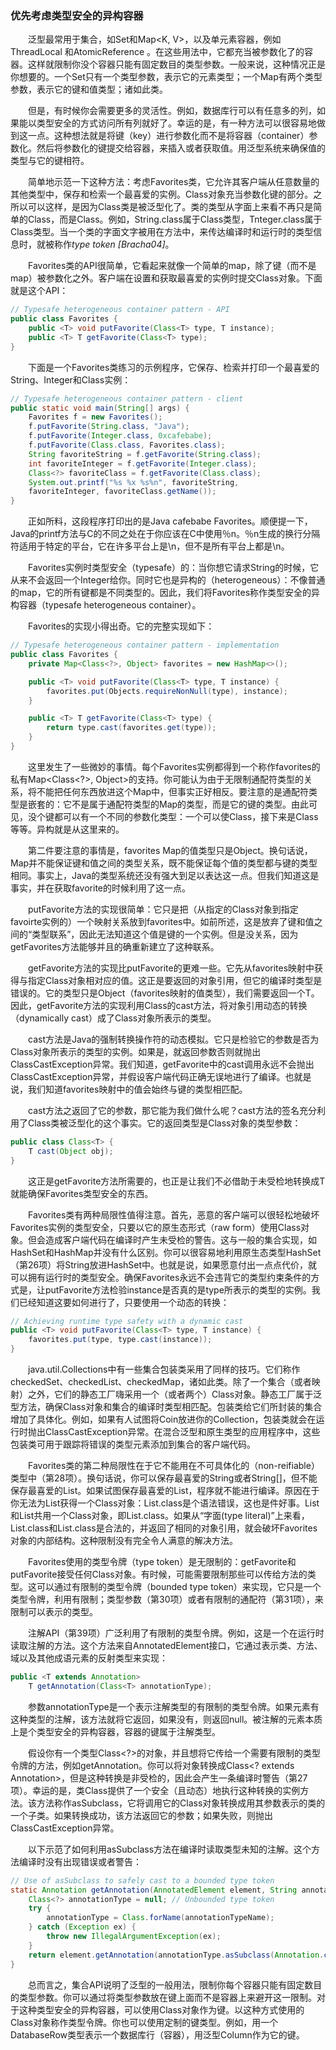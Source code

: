 ### 优先考虑类型安全的异构容器

&emsp;&emsp;泛型最常用于集合，如Set<E>和Map<K, V>，以及单元素容器，例如ThreadLocal <T>和AtomicReference <T>。在这些用法中，它都充当被参数化了的容器。这样就限制你没个容器只能有固定数目的类型参数。一般来说，这种情况正是你想要的。一个Set只有一个类型参数，表示它的元素类型；一个Map有两个类型参数，表示它的键和值类型；诸如此类。

&emsp;&emsp;但是，有时候你会需要更多的灵活性。例如，数据库行可以有任意多的列，如果能以类型安全的方式访问所有列就好了。幸运的是，有一种方法可以很容易地做到这一点。这种想法就是将键（key）进行参数化而不是将容器（container）参数化。然后将参数化的键提交给容器，来插入或者获取值。用泛型系统来确保值的类型与它的键相符。

&emsp;&emsp;简单地示范一下这种方法：考虑Favorites类，它允许其客户端从任意数量的其他类型中，保存和检索一个最喜爱的实例。Class对象充当参数化键的部分。之所以可以这样，是因为Class类是被泛型化了。类的类型从字面上来看不再只是简单的Class，而是Class<T>。例如，String.class属于Class<String>类型，Tnteger.class属于Class<Integer>类型。当一个类的字面文字被用在方法中，来传达编译时和运行时的类型信息时，就被称作*type token [Bracha04]*。

&emsp;&emsp;Favorites类的API很简单，它看起来就像一个简单的map，除了键（而不是map）被参数化之外。客户端在设置和获取最喜爱的实例时提交Class对象。下面就是这个API：

```java
// Typesafe heterogeneous container pattern - API
public class Favorites {
    public <T> void putFavorite(Class<T> type, T instance);
    public <T> T getFavorite(Class<T> type);
}
```

&emsp;&emsp;下面是一个Favorites类练习的示例程序，它保存、检索并打印一个最喜爱的String、Integer和Class实例：

```java
// Typesafe heterogeneous container pattern - client
public static void main(String[] args) {
    Favorites f = new Favorites();
    f.putFavorite(String.class, "Java");
    f.putFavorite(Integer.class, 0xcafebabe);
    f.putFavorite(Class.class, Favorites.class);
    String favoriteString = f.getFavorite(String.class);
    int favoriteInteger = f.getFavorite(Integer.class);
    Class<?> favoriteClass = f.getFavorite(Class.class);
    System.out.printf("%s %x %s%n", favoriteString,
    favoriteInteger, favoriteClass.getName());
}
```

&emsp;&emsp;正如所料，这段程序打印出的是Java cafebabe Favorites。顺便提一下，Java的printf方法与C的不同之处在于你应该在C中使用％n。％n生成的换行分隔符适用于特定的平台，它在许多平台上是\n，但不是所有平台上都是\n。

&emsp;&emsp;Favorites实例时类型安全（typesafe）的：当你想它请求String的时候，它从来不会返回一个Integer给你。同时它也是异构的（heterogeneous）：不像普通的map，它的所有键都是不同类型的。因此，我们将Favorites称作类型安全的异构容器（typesafe heterogeneous container）。

&emsp;&emsp;Favorites的实现小得出奇。它的完整实现如下：

```java
// Typesafe heterogeneous container pattern - implementation
public class Favorites {
    private Map<Class<?>, Object> favorites = new HashMap<>();

    public <T> void putFavorite(Class<T> type, T instance) {
        favorites.put(Objects.requireNonNull(type), instance);
    }

    public <T> T getFavorite(Class<T> type) {
        return type.cast(favorites.get(type));
    }
}
```

&emsp;&emsp;这里发生了一些微妙的事情。每个Favorites实例都得到一个称作favorites的私有Map<Class<?>, Object>的支持。你可能认为由于无限制通配符类型的关系，将不能把任何东西放进这个Map中，但事实正好相反。要注意的是通配符类型是嵌套的：它不是属于通配符类型的Map的类型，而是它的键的类型。由此可见，没个键都可以有一个不同的参数化类型：一个可以使Class<String>，接下来是Class<Integer>等等。异构就是从这里来的。

&emsp;&emsp;第二件要注意的事情是，favorites Map的值类型只是Object。换句话说，Map并不能保证键和值之间的类型关系，既不能保证每个值的类型都与键的类型相同。事实上，Java的类型系统还没有强大到足以表达这一点。但我们知道这是事实，并在获取favorite的时候利用了这一点。

&emsp;&emsp;putFavorite方法的实现很简单：它只是把（从指定的Class对象到指定favoirte实例的）一个映射关系放到favorites中。如前所述，这是放弃了键和值之间的“类型联系”，因此无法知道这个值是键的一个实例。但是没关系，因为getFavorites方法能够并且的确重新建立了这种联系。

&emsp;&emsp;getFavorite方法的实现比putFavorite的更难一些。它先从favorites映射中获得与指定Class对象相对应的值。这正是要返回的对象引用，但它的编译时类型是错误的。它的类型只是Object（favorites映射的值类型），我们需要返回一个T。因此，getFavorite方法的实现利用Class的cast方法，将对象引用动态的转换（dynamically cast）成了Class对象所表示的类型。

&emsp;&emsp;cast方法是Java的强制转换操作符的动态模拟。它只是检验它的参数是否为Class对象所表示的类型的实例。如果是，就返回参数否则就抛出ClassCastException异常。我们知道，getFavorite中的cast调用永远不会抛出ClassCastException异常，并假设客户端代码正确无误地进行了编译。也就是说，我们知道favorites映射中的值会始终与键的类型相匹配。

&emsp;&emsp;cast方法之返回了它的参数，那它能为我们做什么呢？cast方法的签名充分利用了Class类被泛型化的这个事实。它的返回类型是Class对象的类型参数：

```java
public class Class<T> {
    T cast(Object obj);
}
```

&emsp;&emsp;这正是getFavorite方法所需要的，也正是让我们不必借助于未受检地转换成T就能确保Favorites类型安全的东西。

&emsp;&emsp;Favorites类有两种局限性值得注意。首先，恶意的客户端可以很轻松地破坏Favorites实例的类型安全，只要以它的原生态形式（raw form）使用Class对象。但会造成客户端代码在编译时产生未受检的警告。这与一般的集合实现，如HashSet和HashMap并没有什么区别。你可以很容易地利用原生态类型HashSet（第26项）将String放进HashSet<Integer>中。也就是说，如果愿意付出一点点代价，就可以拥有运行时的类型安全。确保Favorites永远不会违背它的类型约束条件的方式是，让putFavorite方法检验instance是否真的是type所表示的类型的实例。我们已经知道这要如何进行了，只要使用一个动态的转换：

```java
// Achieving runtime type safety with a dynamic cast
public <T> void putFavorite(Class<T> type, T instance) {
    favorites.put(type, type.cast(instance));
}
```

&emsp;&emsp;java.util.Collections中有一些集合包装类采用了同样的技巧。它们称作checkedSet、checkedList、checkedMap，诸如此类。除了一个集合（或者映射）之外，它们的静态工厂嗨采用一个（或者两个）Class对象。静态工厂属于泛型方法，确保Class对象和集合的编译时类型相匹配。包装类给它们所封装的集合增加了具体化。例如，如果有人试图将Coin放进你的Collection<Stamp>，包装类就会在运行时抛出ClassCastException异常。在混合泛型和原生类型的应用程序中，这些包装类可用于跟踪将错误的类型元素添加到集合的客户端代码。

&emsp;&emsp;Favorites类的第二种局限性在于它不能用在不可具体化的（non-reifiable）类型中（第28项）。换句话说，你可以保存最喜爱的String或者String[]，但不能保存最喜爱的List<String>。如果试图保存最喜爱的List<String>，程序就不能进行编译。原因在于你无法为List<String>获得一个Class对象：List<String>.class是个语法错误，这也是件好事。List<String>和List<Integer>共用一个Class对象，即List.class。如果从“字面(type literal)”上来看，List<String>.class和List<Integer>.class是合法的，并返回了相同的对象引用，就会破坏Favorites对象的内部结构。这种限制没有完全令人满意的解决方法。

&emsp;&emsp;Favorites使用的类型令牌（type token）是无限制的：getFavorite和putFavorite接受任何Class对象。有时候，可能需要限制那些可以传给方法的类型。这可以通过有限制的类型令牌（bounded type token）来实现，它只是一个类型令牌，利用有限制；类型参数（第30项）或者有限制的通配符（第31项），来限制可以表示的类型。

&emsp;&emsp;注解API（第39项）广泛利用了有限制的类型令牌。例如，这是一个在运行时读取注解的方法。这个方法来自AnnotatedElement接口，它通过表示类、方法、域以及其他成语元素的反射类型来实现：

```java
public <T extends Annotation>
    T getAnnotation(Class<T> annotationType);
```

&emsp;&emsp;参数annotationType是一个表示注解类型的有限制的类型令牌。如果元素有这种类型的注解，该方法就将它返回，如果没有，则返回null。被注解的元素本质上是个类型安全的异构容器，容器的键属于注解类型。

&emsp;&emsp;假设你有一个类型Class<?>的对象，并且想将它传给一个需要有限制的类型令牌的方法，例如getAnnotation。你可以将对象转换成Class<? extends Annotation>，但是这种转换是非受检的，因此会产生一条编译时警告（第27项）。幸运的是，类Class提供了一个安全（且动态）地执行这种转换的实例方法。该方法称作asSubclass，它将调用它的Class对象转换成用其参数表示的类的一个子类。如果转换成功，该方法返回它的参数；如果失败，则抛出ClassCastException异常。

&emsp;&emsp;以下示范了如何利用asSubclass方法在编译时读取类型未知的注解。这个方法编译时没有出现错误或者警告：

```java
// Use of asSubclass to safely cast to a bounded type token
static Annotation getAnnotation(AnnotatedElement element, String annotationTypeName) {
    Class<?> annotationType = null; // Unbounded type token
    try {
        annotationType = Class.forName(annotationTypeName);
    } catch (Exception ex) {
        throw new IllegalArgumentException(ex);
    }
    return element.getAnnotation(annotationType.asSubclass(Annotation.class));
}
```

&emsp;&emsp;总而言之，集合API说明了泛型的一般用法，限制你每个容器只能有固定数目的类型参数。你可以通过将类型参数放在键上面而不是容器上来避开这一限制。对于这种类型安全的异构容器，可以使用Class对象作为键。以这种方式使用的Class对象称作类型令牌。你也可以使用定制的键类型。例如，用一个DatabaseRow类型表示一个数据库行（容器），用泛型Column<T>作为它的键。